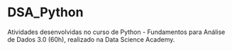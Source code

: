 # DSA_Python
Atividades desenvolvidas no curso de Python - Fundamentos para Análise de Dados 3.0 (60h), realizado na Data Science Academy.
